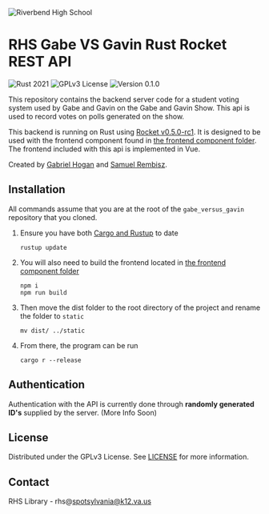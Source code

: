 ![Riverbend High School](https://www.spotsylvania.k12.va.us/cms/lib/VA01918722/Centricity/Template/GlobalAssets/images///logos/RHS.png)

# **RHS Gabe VS Gavin** Rust Rocket REST API

![Rust 2021](https://img.shields.io/badge/Rust-2021-%232D44A4?style=flat)
![GPLv3 License](https://img.shields.io/badge/License-GPLv3-%232D44A4?style=flat)
![Version 0.1.0](https://img.shields.io/badge/Version-v0.1.0-%232D44A4?style=flat)

This repository contains the backend server code for a student voting system used by Gabe and Gavin on the Gabe and Gavin Show. This api is used to record votes on polls generated on the show.

This backend is running on Rust using [Rocket v0.5.0-rc1](https://rocket.rs/). It is designed to be used with the frontend component found in [the frontend component folder](/frontend). The frontend included with this api is implemented in Vue.

Created by [Gabriel Hogan](https://gabrielhogan.com) and [Samuel Rembisz](https://stappsworld.com).

## Installation

All commands assume that you are at the root of the `gabe_versus_gavin` repository that you cloned.

1. Ensure you have both [Cargo and Rustup](https://rustup.rs/) to date
   ```
   rustup update
   ```
2. You will also need to build the frontend located in [the frontend component folder](/frontend)

   ```
   npm i
   npm run build
   ```

3. Then move the dist folder to the root directory of the project and rename the folder to `static`

   ```
   mv dist/ ../static
   ```

4. From there, the program can be run
   ```
   cargo r --release
   ```

## Authentication

Authentication with the API is currently done through **randomly generated ID's** supplied by the server.
(More Info Soon)

## License

Distributed under the GPLv3 License. See [LICENSE](LICENSE) for more information.

## Contact

RHS Library - rhs@spotsylvania@k12.va.us
